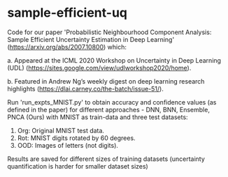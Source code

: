 # sample-efficient-uq
Code for our paper 'Probabilistic Neighbourhood Component Analysis: Sample Efficient Uncertainty Estimation in Deep Learning' (https://arxiv.org/abs/2007.10800) which:

a. Appeared at the ICML 2020 Workshop on Uncertainty in Deep Learning (UDL) (https://sites.google.com/view/udlworkshop2020/home). 

b. Featured in Andrew Ng’s weekly digest on deep learning research highlights (https://dlai.carney.co/the-batch/issue-51/). 

Run 'run_expts_MNIST.py' to obtain accuracy and confidence values (as defined in the paper) for different approaches - DNN, BNN, Ensemble, PNCA (Ours) with MNIST as train-data and three test datasets:

1. Org: Original MNIST test data. 
2. Rot: MNIST digits rotated by 60 degrees. 
3. OOD: Images of letters (not digits). 

Results are saved for different sizes of training datasets (uncertainty quantification is harder for smaller dataset sizes)

